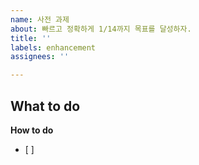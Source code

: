 ```yaml
---
name: 사전 과제
about: 빠르고 정확하게 1/14까지 목표를 달성하자.
title: ''
labels: enhancement
assignees: ''

---
```


**What to do**
- 

**How to do**
- [ ]
